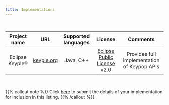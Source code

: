 ```yaml
---
title: Implementations
---
```


<br>

|  Project name   |                URL                | Supported languages |                               License                               |                  Comments                   |
|:---------------:|:---------------------------------:|:-------------------:|:-------------------------------------------------------------------:|:-------------------------------------------:|
| Eclipse Keyple® | [keyple.org](https://keyple.org/) |      Java, C++      | [Eclipse Public License v2.0](http://www.eclipse.org/legal/epl-2.0) | Provides full implementation of Keypop APIs |

<br>

{{% callout note %}}
Click [here](https://github.com/eclipse-keypop/keypop-website/issues/new?title=Add%20new%20Keypop%20implementation)
to submit the details of your implementation for inclusion in this listing.
{{% /callout %}}